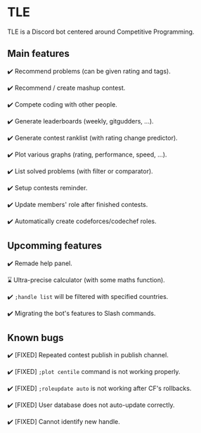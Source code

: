# TLE

TLE is a Discord bot centered around Competitive Programming.

## Main features

✔️ Recommend problems (can be given rating and tags).

✔️ Recommend / create mashup contest.

✔️ Compete coding with other people.

✔️ Generate leaderboards (weekly, gitgudders, ...).

✔️ Generate contest ranklist (with rating change predictor).

✔️ Plot various graphs (rating, performance, speed, ...).

✔️ List solved problems (with filter or comparator).

✔️ Setup contests reminder.

✔️ Update members' role after finished contests.

✔️ Automatically create codeforces/codechef roles.

## Upcomming features

✔️ Remade help panel.

⌛ Ultra-precise calculator (with some maths function).

✔️ `;handle list` will be filtered with specified countries.

✔️ Migrating the bot's features to Slash commands.

## Known bugs

✔️ [FIXED] Repeated contest publish in publish channel.

✔️ [FIXED] `;plot centile` command is not working properly.

✔️ [FIXED] `;roleupdate auto` is not working after CF's rollbacks.

✔️ [FIXED] User database does not auto-update correctly.

✔️ [FIXED] Cannot identify new handle.